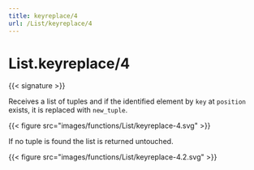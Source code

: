 ```yaml
---
title: keyreplace/4
url: /List/keyreplace/4
---
```


# List.keyreplace/4

{{< signature >}}

Receives a list of tuples and if the identified element by `key` at `position` exists, it is replaced with `new_tuple`.

{{< figure src="images/functions/List/keyreplace-4.svg" >}}

If no tuple is found the list is returned untouched.

{{< figure src="images/functions/List/keyreplace-4.2.svg" >}}
